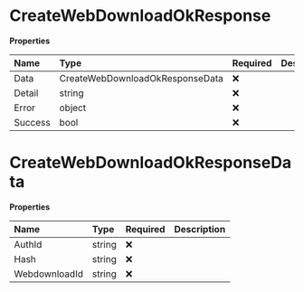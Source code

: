 # CreateWebDownloadOkResponse

**Properties**

| Name    | Type                            | Required | Description |
| :------ | :------------------------------ | :------- | :---------- |
| Data    | CreateWebDownloadOkResponseData | ❌       |             |
| Detail  | string                          | ❌       |             |
| Error   | object                          | ❌       |             |
| Success | bool                            | ❌       |             |

# CreateWebDownloadOkResponseData

**Properties**

| Name          | Type   | Required | Description |
| :------------ | :----- | :------- | :---------- |
| AuthId        | string | ❌       |             |
| Hash          | string | ❌       |             |
| WebdownloadId | string | ❌       |             |
